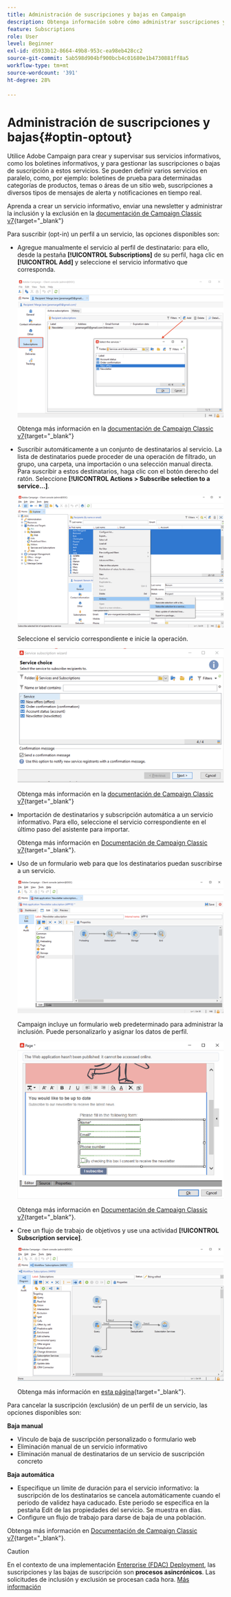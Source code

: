 ```yaml
---
title: Administración de suscripciones y bajas en Campaign
description: Obtenga información sobre cómo administrar suscripciones y bajas en la versión 8 de Campaign.
feature: Subscriptions
role: User
level: Beginner
exl-id: d5933b12-8664-49b8-953c-ea98eb428cc2
source-git-commit: 5ab598d904bf900bcb4c01680e1b4730881ff8a5
workflow-type: tm+mt
source-wordcount: '391'
ht-degree: 28%

---
```


# Administración de suscripciones y bajas{#optin-optout}

Utilice Adobe Campaign para crear y supervisar sus servicios informativos, como los boletines informativos, y para gestionar las suscripciones o bajas de suscripción a estos servicios. Se pueden definir varios servicios en paralelo, como, por ejemplo: boletines de prueba para determinadas categorías de productos, temas o áreas de un sitio web, suscripciones a diversos tipos de mensajes de alerta y notificaciones en tiempo real.

Aprenda a crear un servicio informativo, enviar una newsletter y administrar la inclusión y la exclusión en la [documentación de Campaign Classic v7](https://experienceleague.adobe.com/docs/campaign-classic/using/sending-messages/subscriptions-and-referrals/managing-subscriptions.html){target="_blank"}

Para suscribir (opt-in) un perfil a un servicio, las opciones disponibles son:

* Agregue manualmente el servicio al perfil de destinatario: para ello, desde la pestaña **[!UICONTROL Subscriptions]** de su perfil, haga clic en **[!UICONTROL Add]** y seleccione el servicio informativo que corresponda.

  ![](assets/subscribe-to-a-service.png)

  Obtenga más información en la [documentación de Campaign Classic v7](https://experienceleague.adobe.com/docs/campaign-classic/using/getting-started/profile-management/editing-a-profile.html#deliveries-tab){target="_blank"}

* Suscribir automáticamente a un conjunto de destinatarios al servicio. La lista de destinatarios puede proceder de una operación de filtrado, un grupo, una carpeta, una importación o una selección manual directa. Para suscribir a estos destinatarios, haga clic con el botón derecho del ratón. Seleccione **[!UICONTROL Actions > Subscribe selection to a service...]**.

  ![](assets/subscribe-selection.png)

  Seleccione el servicio correspondiente e inicie la operación.

  ![](assets/subscribe-confirm.png)

  Obtenga más información en la [documentación de Campaign Classic v7](https://experienceleague.adobe.com/docs/campaign-classic/using/getting-started/profile-management/editing-a-profile.html#deliveries-tab){target="_blank"}


* Importación de destinatarios y subscripción automática a un servicio informativo. Para ello, seleccione el servicio correspondiente en el último paso del asistente para importar.

  Obtenga más información en [Documentación de Campaign Classic v7](https://experienceleague.adobe.com/docs/campaign-classic/using/getting-started/importing-and-exporting-data/generic-imports-exports/executing-import-jobs.html#step-5---additional-step-when-importing-recipients){target="_blank"}.

* Uso de un formulario web para que los destinatarios puedan suscribirse a un servicio.

  ![](assets/opt-in-webapp.png)

  Campaign incluye un formulario web predeterminado para administrar la inclusión. Puede personalizarlo y asignar los datos de perfil.

  ![](assets/web-app.png)

  Obtenga más información en [Documentación de Campaign Classic v7](https://experienceleague.adobe.com/docs/campaign-classic/using/designing-content/web-forms/use-cases--web-forms.html#create-a-subscription--form-with-double-opt-in){target="_blank"}.


* Cree un flujo de trabajo de objetivos y use una actividad **[!UICONTROL Subscription service]**.

  ![](assets/wf-subscription.png)

  Obtenga más información en [esta página](https://experienceleague.adobe.com/docs/campaign/automation/workflows/wf-activities/targeting-activities/subscription-services.html){target="_blank"}.

Para cancelar la suscripción (exclusión) de un perfil de un servicio, las opciones disponibles son:

**Baja manual**

* Vínculo de baja de suscripción personalizado o formulario web
* Eliminación manual de un servicio informativo
* Eliminación manual de destinatarios de un servicio de suscripción concreto

**Baja automática**

* Especifique un límite de duración para el servicio informativo: la suscripción de los destinatarios se cancela automáticamente cuando el periodo de validez haya caducado. Este periodo se especifica en la pestaña Edit de las propiedades del servicio. Se muestra en días.
* Configure un flujo de trabajo para darse de baja de una población.

Obtenga más información en [Documentación de Campaign Classic v7](https://experienceleague.adobe.com/docs/campaign-classic/using/sending-messages/subscriptions-and-referrals/managing-subscriptions.html#unsubscribing-a-recipient-from-a-service){target="_blank"}.


>[!CAUTION]
>
>En el contexto de una implementación [Enterprise (FDAC) Deployment](../architecture/enterprise-deployment.md), las suscripciones y las bajas de suscripción son **procesos asincrónicos**. Las solicitudes de inclusión y exclusión se procesan cada hora. [Más información](../architecture/new-apis.md#sub-apis)

<!--
You can also enable your delivery recipients to forward messages to a friend. To do this, insert the relevant links into your delivery. You may then track this sharing process as well as the number of visits to the concerned pages. 

For more on this capability, refer to [Campaign Classic v7 documentation](https://experienceleague.adobe.com/docs/campaign-classic/using/sending-messages/subscriptions-and-referrals/viral-and-social-marketing.html#viral-marketing--forward-to-a-friend){target="_blank"}
-->

